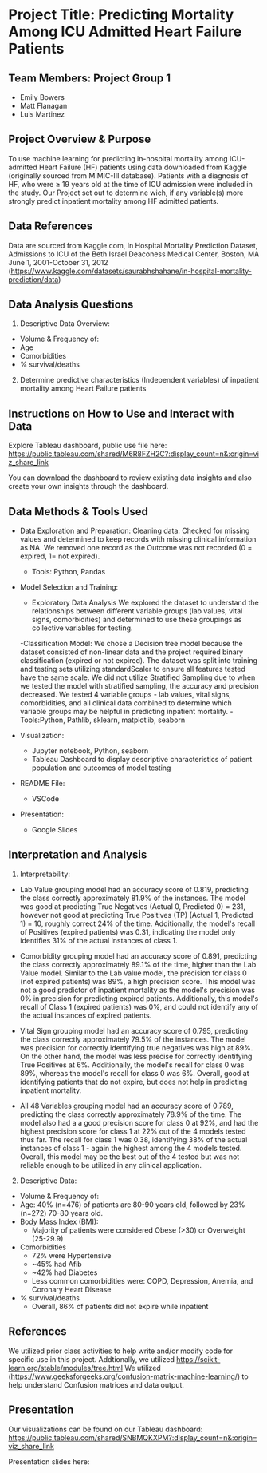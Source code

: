 # Project Title: Predicting Mortality Among ICU Admitted Heart Failure Patients

## Team Members: Project Group 1
- Emily Bowers
- Matt Flanagan
- Luis Martinez

## Project Overview & Purpose
To use machine learning for predicting in-hospital mortality among ICU-admitted Heart Failure (HF) patients using data downloaded from Kaggle (originally sourced from MIMIC-III database). Patients with a diagnosis of HF, who were ≥ 19 years old at the time of ICU admission were included in the study. Our Project set out to determine wich, if any variable(s) more strongly predict inpatient mortality among HF admitted patients. 

## Data References
Data are sourced from Kaggle.com, In Hospital Mortality Prediction Dataset, Admissions to ICU of the Beth Israel Deaconess Medical Center, Boston, MA June 1, 2001-October 31, 2012
(https://www.kaggle.com/datasets/saurabhshahane/in-hospital-mortality-prediction/data)


## Data Analysis Questions
1.	Descriptive Data Overview:
  - Volume & Frequency of:
  - Age
  - Comorbidities
  - % survival/deaths

2.	Determine predictive characteristics (Independent variables) of inpatient mortality among Heart Failure patients


## Instructions on How to Use and Interact with Data
Explore Tableau dashboard, public use file here: https://public.tableau.com/shared/M6R8FZH2C?:display_count=n&:origin=viz_share_link

You can download the dashboard to review existing data insights and also create your own insights through the dashboard. 

## Data Methods & Tools Used
- Data Exploration and Preparation: 
Cleaning data: Checked for missing values and determined to keep records with missing clinical information as NA. We removed one record as the Outcome was not recorded (0 = expired, 1= not expired).
  - Tools: Python, Pandas

- Model Selection and Training:
    - Exploratory Data Analysis We explored the dataset to understand the relationships between different variable groups (lab values, vital signs, comorbidities) and determined to use these groupings as collective variables for testing.

    -Classification Model: We chose a Decision tree model because the dataset consisted of non-linear data and the project required binary classification (expired or not expired). The dataset was split into training and testing sets utilizing standardScaler to ensure all features tested have the same scale. We did not utilize Stratified Sampling due to when we tested the model with stratified sampling, the accuracy and precision decreased. We tested 4 variable groups - lab values, vital signs, comorbidities, and all clinical data combined to determine which variable groups may be helpful in predicting inpatient mortality. 
        - Tools:Python, Pathlib, sklearn, matplotlib, seaborn

- Visualization:
  - Jupyter notebook, Python, seaborn
  - Tableau Dashboard to display descriptive characteristics of patient population and outcomes of model testing
- README File:
  - VSCode
- Presentation:
  - Google Slides

## Interpretation and Analysis 
1. Interpretability: 
- Lab Value grouping model had an accuracy score of 0.819, predicting the class correctly approximately 81.9% of the instances. The model was good at predicting True Negatives (Actual 0, Predicted 0) = 231, however not good at predicting True Positives (TP) (Actual 1, Predicted 1) = 10, roughly correct 24% of the time. Additionally, the model's recall of Positives (expired patients) was 0.31, indicating the model only identifies 31% of the actual instances of class 1. 

- Comorbidity grouping model had an accuracy score of 0.891, predicting the class correctly approximately 89.1% of the time, higher than the Lab Value model. Similar to the Lab value model, the precision for class 0 (not expired patients) was 89%, a high precision score. This model was not a good predictor of inpatient mortality as the model's precision was 0% in precision for predicting expired patients. Additionally, this model's recall of Class 1 (expired patients) was 0%, and could not identify any of the actual instances of expired patients. 

- Vital Sign grouping model had an accuracy score of 0.795, predicting the class correctly approximately 79.5% of the instances. The model was precision for correctly identifying true negatives was high at 89%. On the other hand, the model was less precise for correctly identifying True Positives at 6%. Additionally, the model's recall for class 0 was 89%, whereas the model's recall for class 0 was 6%. Overall, good at identifying patients that do not expire, but does not help in predicting inpatient mortality.

- All 48 Variables grouping model had an accuracy score of 0.789, predicting the class correctly approximately 78.9% of the time. The model also had a a good precision score for class 0 at 92%, and had the highest precision score for class 1 at 22% out of the 4 models tested thus far. The recall for class 1 was 0.38, identifying 38% of the actual instances of class 1 - again the highest among the 4 models tested. Overall, this model may be the best out of the 4 tested but was not reliable enough to be utilized in any clinical application. 


2. Descriptive Data:
  - Volume & Frequency of:
  - Age: 40% (n=476) of patients are 80-90 years old, followed by 23% (n=272) 70-80 years old. 
  - Body Mass Index (BMI):
    - Majority of patients were considered Obese (>30) or Overweight (25-29.9)
  - Comorbidities
    - 72% were Hypertensive
    - ~45% had Afib
    - ~42% had Diabetes
    - Less common comorbidities were: COPD, Depression, Anemia, and Coronary Heart Disease
  - % survival/deaths
    - Overall, 86% of patients did not expire while inpatient

## References
We utilized prior class activities to help write and/or modify code for specific use in this project. Addtionally, we utilized https://scikit-learn.org/stable/modules/tree.html
We utilized (https://www.geeksforgeeks.org/confusion-matrix-machine-learning/) to help understand Confusion matrices and data output. 


## Presentation
Our visualizations can be found on our Tableau dashboard: https://public.tableau.com/shared/SNBMQKXPM?:display_count=n&:origin=viz_share_link

Presentation slides here: 
